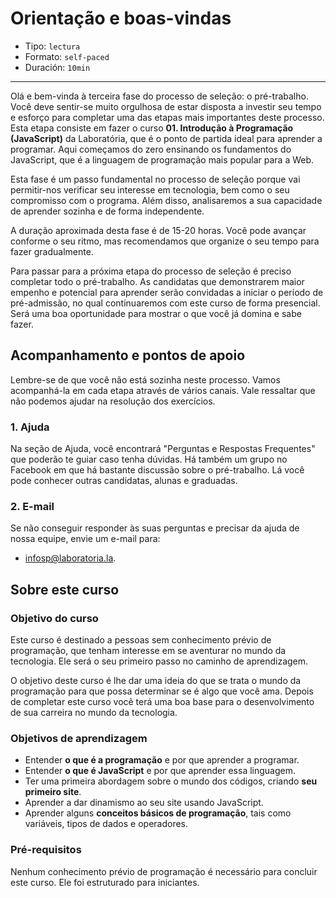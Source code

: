 # Orientação e boas-vindas

- Tipo: `lectura`
- Formato: `self-paced`
- Duración: `10min`

***

Olá e bem-vinda à terceira fase do processo de seleção: o pré-trabalho. Você
deve sentir-se muito orgulhosa de estar disposta a investir seu tempo e esforço
para completar uma das etapas mais importantes deste processo. Esta etapa
consiste em fazer o curso **01. Introdução à Programação (JavaScript)** da
Laboratória, que é o ponto de partida ideal para aprender a programar. Aqui
começamos do zero ensinando os fundamentos do JavaScript, que é a linguagem de
programação mais popular para a Web.

Esta fase é um passo fundamental no processo de seleção porque vai permitir-nos
verificar seu interesse em tecnologia, bem como o seu compromisso com o
programa. Além disso, analisaremos a sua capacidade de aprender sozinha e de
forma independente.

A duração aproximada desta fase é de 15-20 horas. Você pode avançar conforme o
seu ritmo, mas recomendamos que organize o seu tempo para fazer gradualmente.

Para passar para a próxima etapa do processo de seleção é preciso completar todo
o pré-trabalho. As candidatas que demonstrarem maior empenho e potencial para
aprender serão convidadas a iniciar o período de pré-admissão, no qual
continuaremos com este curso de forma presencial. Será uma boa oportunidade para
mostrar o que você já domina e sabe fazer.

## Acompanhamento e pontos de apoio

Lembre-se de que você não está sozinha neste processo. Vamos acompanhá-la em
cada etapa através de vários canais. Vale ressaltar que não podemos ajudar na
resolução dos exercícios.

<!-- ### 1. Grupo Facebook

Junte-se ao grupo de Facebook correspondente ao lugar para o qual você está se
candidatando. Lá você pode fazer e responder perguntas em conjunto com outras
candidatas, com a ajuda da equipe de professores Laboratória.

* [Sao Paulo](https://www.facebook.com/groups/laboratoriaSP2018turma1/) -->

### 1. Ajuda

Na seção de Ajuda, você encontrará "Perguntas e Respostas Frequentes" que
poderão te guiar caso tenha dúvidas. Há também um grupo no Facebook em que há
bastante discussão sobre o pré-trabalho. Lá você pode conhecer outras
candidatas, alunas e graduadas.

### 2. E-mail

Se não conseguir responder às suas perguntas e precisar da ajuda de nossa
equipe, envie um e-mail para:

- infosp@laboratoria.la.

## Sobre este curso

### Objetivo do curso

Este curso é destinado a pessoas sem conhecimento prévio de programação, que
tenham interesse em se aventurar no mundo da tecnologia. Ele será o seu primeiro
passo no caminho de aprendizagem.

O objetivo deste curso é lhe dar uma ideia do que se trata o mundo da
programação para que possa determinar se é algo que você ama. Depois de
completar este curso você terá uma boa base para o desenvolvimento de sua
carreira no mundo da tecnologia.

### Objetivos de aprendizagem

- Entender **o que é a programação** e por que aprender a programar.
- Entender **o que é JavaScript** e por que aprender essa linguagem.
- Ter uma primeira abordagem sobre o mundo dos códigos, criando **seu primeiro
  site**.
- Aprender a dar dinamismo ao seu site usando JavaScript.
- Aprender alguns **conceitos básicos de programação**, tais como variáveis,
  tipos de dados e operadores.

### Pré-requisitos

Nenhum conhecimento prévio de programação é necessário para concluir este curso.
Ele foi estruturado para iniciantes.

<!-- ## Syllabus

Este pré-trabalho tem 2 unidades principais:

### Módulo 1: Introdução

Queremos que você aprenda a programar, e para isso, iremos te passar mais
informações sobre como, através da programação, pode transformar o seu futuro.
Além disso,  nós vamos dar algumas dicas para aprender a aprender. Depois disso,
vamos mostrar-lhe como criar o seu primeiro site!

* Sessão 1: Leitura
  - Unidad 1: Boas-vindas e orientação
* Sesión 2: Leitura
  - Unidad 1: Growth Mindset
* Sesión 3: Leitura
  - Unidad 1: O que é programação e por quê aprender a programar?
* Sesión 4: Leitura
  - Unidad 1: Seu primeiro site
* Sesión 5: Teste
  - Unidad 1: Teste o seu conhecimento

### Módulo 2: Variáveis e Tipos de Dados

O segundo módulo vai detalhar melhor alguns conceitos básicos de programação,
como são as variáveis, os tipos de dados e os operadores.

* Sessão 1: Leitura
  - Unidad 2: Valores, tipos de dados e operadores
* Sesión 2: Leitura
  - Unidad 2: Variáveis
* Sesión 3: Leitura
  - Unidad 2: Manipulando strings e numbers
* Sesión 4: Leitura
  - Unidad 2: Comentários em JavaScript
* Sesión 5: Seminário
  - Unidad 2: Praticando com exercícios de variáveis e tipos de dados
* Sesión 6: Teste
  - Unidad 2: Teste o seu conhecimento
* Sesión 7: Praticar
  - Unidad 2: Exercícios -->
